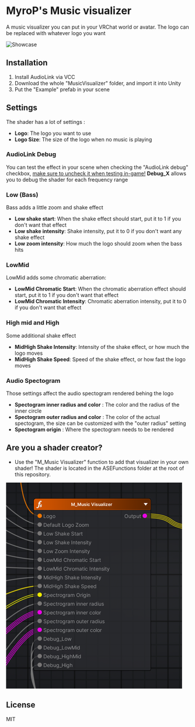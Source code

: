 # MyroP's Music visualizer

A music visualizer you can put in your VRChat world or avatar. The logo can be replaced with whatever logo you want

![Showcase](https://github.com/MyroG/MyroP-shader-dump/blob/master/MusicVisualizer/Doc/visualiser.gif)

## Installation
1) Install AudioLink via VCC
2) Download the whole "MusicVisualizer" folder, and import it into Unity
3) Put the "Example" prefab in your scene

## Settings

The shader has a lot of settings :
- **Logo**: The logo you want to use
- **Logo Size**: The size of the logo when no music is playing

### AudioLink Debug
You can test the effect in your scene when checking the "AudioLink debug" checkbox, <ins>make sure to uncheck it when testing in-game!</ins>
**Debug_X** allows you to debug the shader for each frequency range

### Low (Bass)

Bass adds a little zoom and shake effect
- **Low shake start**: When the shake effect should start, put it to 1 if you don't want that effect
- **Low shake intensity**: Shake intensity, put it to 0 if you don't want any shake effect
- **Low zoom intensity**: How much the logo should zoom when the bass hits

### LowMid

LowMid adds some chromatic aberration:
- **LowMid Chromatic Start**: When the chromatic aberration effect should start, put it to 1 if you don't want that effect
- **LowMid Chromatic Intensity**: Chromatic aberration intensity, put it to 0 if you don't want that effect

### High mid and High

Some additional shake effect
- **MidHigh Shake Intensity**: Intensity of the shake effect, or how much the logo moves
- **MidHigh Shake Speed**: Speed of the shake effect, or how fast the logo moves

### Audio Spectogram

Those settings affect the audio spectogram rendered behing the logo

- **Spectogram inner radius and color** : The color and the radius of the inner circle
- **Spectogram outer radius and color** : The color of the actual spectogram, the size can be customized with the "outer radius" setting
- **Spectogram origin** : Where the spectogram needs to be rendered

## Are you a shader creator?

- Use the "M_Music Visualizer" function to add that visualizer in your own shader! The shader is located in the ASEFunctions folder at the root of this repository.

![Showcase](https://github.com/MyroG/MyroP-shader-dump/blob/master/MusicVisualizer/Doc/funct.png)

## License

MIT
